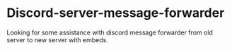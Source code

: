 # Discord-server-message-forwarder
Looking for some assistance with discord message forwarder from old server to new server with embeds. 
